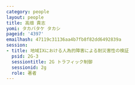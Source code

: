 ```yaml
---
category: people
layout: people
title: 高畑 貴志
yomi: タカバタケ タカシ
pageid: '4397'
emailhash: 47119c31136aa4b7fb8f82dd6492839a
session:
- title: 地域IXにおける人為的障害による耐災害性の検証
  psid: 2G-3
  sessiontitle: 2G トラフィック制御
  sessionid: 2g
  role: 著者
---
```

